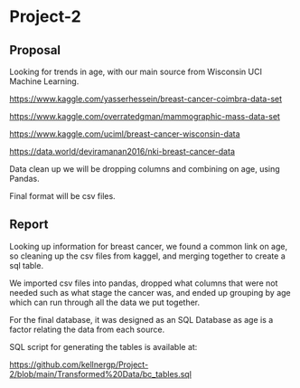 # Project-2

## Proposal

Looking for trends in age, with our main source from Wisconsin UCI Machine Learning. 

https://www.kaggle.com/yasserhessein/breast-cancer-coimbra-data-set

https://www.kaggle.com/overratedgman/mammographic-mass-data-set

https://www.kaggle.com/uciml/breast-cancer-wisconsin-data

https://data.world/deviramanan2016/nki-breast-cancer-data

Data clean up we will be dropping columns and combining on age, using Pandas. 

Final format will be csv files. 

## Report

Looking up information for breast cancer, we found a common link on age, so cleaning up the csv files from kaggel, and merging together to create a sql table.

We imported csv files into pandas, dropped what columns that were not needed such as what stage the cancer was, and ended up grouping by age which can run through all the data we put together. 

For the final database, it was designed as an SQL Database as age is a factor relating the data from each source. 

SQL script for generating the tables is available at:

https://github.com/kellnergp/Project-2/blob/main/Transformed%20Data/bc_tables.sql
